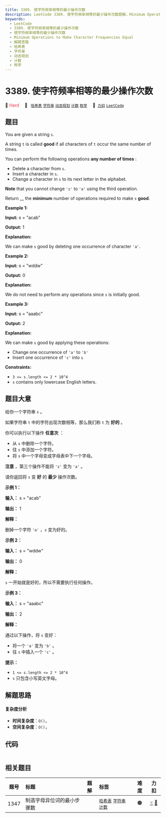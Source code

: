 ```yaml
---
title: 3389. 使字符频率相等的最少操作次数
description: LeetCode 3389. 使字符频率相等的最少操作次数题解，Minimum Operations to Make Character Frequencies Equal，包含解题思路、复杂度分析以及完整的 JavaScript 代码实现。
keywords:
  - LeetCode
  - 3389. 使字符频率相等的最少操作次数
  - 使字符频率相等的最少操作次数
  - Minimum Operations to Make Character Frequencies Equal
  - 解题思路
  - 哈希表
  - 字符串
  - 动态规划
  - 计数
  - 枚举
---
```


# 3389. 使字符频率相等的最少操作次数

🔴 <font color=#ff334b>Hard</font>&emsp; 🔖&ensp; [`哈希表`](/tag/hash-table.md) [`字符串`](/tag/string.md) [`动态规划`](/tag/dynamic-programming.md) [`计数`](/tag/counting.md) [`枚举`](/tag/enumeration.md)&emsp; 🔗&ensp;[`力扣`](https://leetcode.cn/problems/minimum-operations-to-make-character-frequencies-equal) [`LeetCode`](https://leetcode.com/problems/minimum-operations-to-make-character-frequencies-equal)

## 题目

You are given a string `s`.

A string `t` is called **good** if all characters of `t` occur the same number
of times.

You can perform the following operations **any number of times** :

  * Delete a character from `s`.
  * Insert a character in `s`.
  * Change a character in `s` to its next letter in the alphabet.

**Note** that you cannot change `'z'` to `'a'` using the third operation.

Return __ the **minimum** number of operations required to make `s` **good**.



**Example 1:**

**Input:** s = "acab"

**Output:** 1

**Explanation:**

We can make `s` good by deleting one occurrence of character `'a'`.

**Example 2:**

**Input:** s = "wddw"

**Output:** 0

**Explanation:**

We do not need to perform any operations since `s` is initially good.

**Example 3:**

**Input:** s = "aaabc"

**Output:** 2

**Explanation:**

We can make `s` good by applying these operations:

  * Change one occurrence of `'a'` to `'b'`
  * Insert one occurrence of `'c'` into `s`



**Constraints:**

  * `3 <= s.length <= 2 * 10^4`
  * `s` contains only lowercase English letters.


## 题目大意

给你一个字符串 `s` 。

如果字符串 `t` 中的字符出现次数相等，那么我们称 `t` 为 **好的**  。

你可以执行以下操作 **任意次**  ：

  * 从 `s` 中删除一个字符。
  * 往 `s` 中添加一个字符。
  * 将 `s` 中一个字母变成字母表中下一个字母。

**注意**  ，第三个操作不能将 `'z'` 变为 `'a'` 。

请你返回将 `s` 变 **好**  的 **最少**  操作次数。



**示例 1：**

**输入：** s = "acab"

**输出：** 1

**解释：**

删掉一个字符 `'a'` ，`s` 变为好的。

**示例 2：**

**输入：** s = "wddw"

**输出：** 0

**解释：**

`s` 一开始就是好的，所以不需要执行任何操作。

**示例 3：**

**输入：** s = "aaabc"

**输出：** 2

**解释：**

通过以下操作，将 `s` 变好：

  * 将一个 `'a'` 变为 `'b'` 。
  * 往 `s` 中插入一个 `'c'` 。



**提示：**

  * `1 <= s.length <= 2 * 10^4`
  * `s` 只包含小写英文字母。


## 解题思路

#### 复杂度分析

- **时间复杂度**：`O()`，
- **空间复杂度**：`O()`，

## 代码

```javascript

```

## 相关题目

<!-- prettier-ignore -->
| 题号 | 标题 | 题解 | 标签 | 难度 | 力扣 |
| :------: | :------ | :------: | :------ | :------: | :------: |
| 1347 | 制造字母异位词的最小步骤数 |  |  [`哈希表`](/tag/hash-table.md) [`字符串`](/tag/string.md) [`计数`](/tag/counting.md) | 🟠 | [🀄️](https://leetcode.cn/problems/minimum-number-of-steps-to-make-two-strings-anagram) [🔗](https://leetcode.com/problems/minimum-number-of-steps-to-make-two-strings-anagram) |